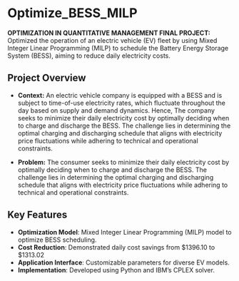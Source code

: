 # Optimize_BESS_MILP
**OPTIMIZATION IN QUANTITATIVE MANAGEMENT FINAL PROJECT:** Optimized the operation of an electric vehicle (EV) fleet by using Mixed Integer Linear Programming (MILP) to schedule the Battery Energy Storage System (BESS), aiming to reduce daily electricity costs.

## Project Overview
- **Context:**
An electric vehicle company is equipped with a BESS and is subject to time-of-use electricity rates, which fluctuate throughout the day based on supply and demand dynamics. Hence, The company seeks to minimize their daily electricity cost by optimally deciding when to charge and discharge the BESS. The challenge lies in determining the optimal charging and discharging schedule that aligns with electricity price fluctuations while adhering to technical and operational constraints.

- **Problem:**
The consumer seeks to minimize their daily electricity cost by optimally deciding when to charge and discharge the BESS. The challenge lies in determining the optimal charging and discharging schedule that aligns with electricity price fluctuations while adhering to technical and operational constraints.

## Key Features
- **Optimization Model**: Mixed Integer Linear Programming (MILP) model to optimize BESS scheduling.
- **Cost Reduction**: Demonstrated daily cost savings from $1396.10 to $1313.02
- **Application Interface**: Customizable parameters for diverse EV models.
- **Implementation**: Developed using Python and IBM’s CPLEX solver.
